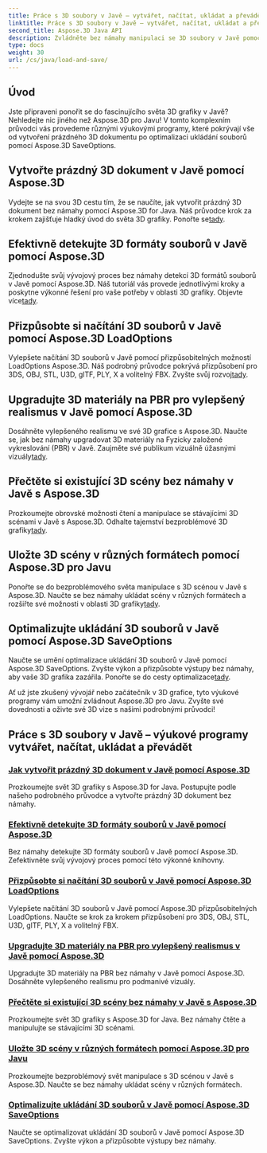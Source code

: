 ```yaml
---
title: Práce s 3D soubory v Javě – vytvářet, načítat, ukládat a převádět
linktitle: Práce s 3D soubory v Javě – vytvářet, načítat, ukládat a převádět
second_title: Aspose.3D Java API
description: Zvládněte bez námahy manipulaci se 3D soubory v Javě pomocí výukových programů Aspose.3D. Vytvářejte, načtěte, ukládejte a převádějte 3D soubory snadno pomocí podrobných průvodců.
type: docs
weight: 30
url: /cs/java/load-and-save/
---
```


## Úvod

Jste připraveni ponořit se do fascinujícího světa 3D grafiky v Javě? Nehledejte nic jiného než Aspose.3D pro Javu! V tomto komplexním průvodci vás provedeme různými výukovými programy, které pokrývají vše od vytvoření prázdného 3D dokumentu po optimalizaci ukládání souborů pomocí Aspose.3D SaveOptions.

## Vytvořte prázdný 3D dokument v Javě pomocí Aspose.3D

 Vydejte se na svou 3D cestu tím, že se naučíte, jak vytvořit prázdný 3D dokument bez námahy pomocí Aspose.3D for Java. Náš průvodce krok za krokem zajišťuje hladký úvod do světa 3D grafiky. Ponořte se[tady](./create-empty-3d-document/).

## Efektivně detekujte 3D formáty souborů v Javě pomocí Aspose.3D

 Zjednodušte svůj vývojový proces bez námahy detekcí 3D formátů souborů v Javě pomocí Aspose.3D. Náš tutoriál vás provede jednotlivými kroky a poskytne výkonné řešení pro vaše potřeby v oblasti 3D grafiky. Objevte více[tady](./detect-3d-file-formats/).

## Přizpůsobte si načítání 3D souborů v Javě pomocí Aspose.3D LoadOptions

Vylepšete načítání 3D souborů v Javě pomocí přizpůsobitelných možností LoadOptions Aspose.3D. Náš podrobný průvodce pokrývá přizpůsobení pro 3DS, OBJ, STL, U3D, glTF, PLY, X a volitelný FBX. Zvyšte svůj rozvoj[tady](./customize-3d-file-loading/).

## Upgradujte 3D materiály na PBR pro vylepšený realismus v Javě pomocí Aspose.3D

 Dosáhněte vylepšeného realismu ve své 3D grafice s Aspose.3D. Naučte se, jak bez námahy upgradovat 3D materiály na Fyzicky založené vykreslování (PBR) v Javě. Zaujměte své publikum vizuálně úžasnými vizuály[tady](./upgrade-materials-to-pbr/).

## Přečtěte si existující 3D scény bez námahy v Javě s Aspose.3D

 Prozkoumejte obrovské možnosti čtení a manipulace se stávajícími 3D scénami v Javě s Aspose.3D. Odhalte tajemství bezproblémové 3D grafiky[tady](./read-existing-3d-scenes/).

## Uložte 3D scény v různých formátech pomocí Aspose.3D pro Javu

 Ponořte se do bezproblémového světa manipulace s 3D scénou v Javě s Aspose.3D. Naučte se bez námahy ukládat scény v různých formátech a rozšiřte své možnosti v oblasti 3D grafiky[tady](./save-3d-scenes/).

## Optimalizujte ukládání 3D souborů v Javě pomocí Aspose.3D SaveOptions

 Naučte se umění optimalizace ukládání 3D souborů v Javě pomocí Aspose.3D SaveOptions. Zvyšte výkon a přizpůsobte výstupy bez námahy, aby vaše 3D grafika zazářila. Ponořte se do cesty optimalizace[tady](./optimize-3d-file-saving/).

Ať už jste zkušený vývojář nebo začátečník v 3D grafice, tyto výukové programy vám umožní zvládnout Aspose.3D pro Javu. Zvyšte své dovednosti a oživte své 3D vize s našimi podrobnými průvodci!
## Práce s 3D soubory v Javě – výukové programy vytvářet, načítat, ukládat a převádět
### [Jak vytvořit prázdný 3D dokument v Javě pomocí Aspose.3D](./create-empty-3d-document/)
Prozkoumejte svět 3D grafiky s Aspose.3D for Java. Postupujte podle našeho podrobného průvodce a vytvořte prázdný 3D dokument bez námahy.
### [Efektivně detekujte 3D formáty souborů v Javě pomocí Aspose.3D](./detect-3d-file-formats/)
Bez námahy detekujte 3D formáty souborů v Javě pomocí Aspose.3D. Zefektivněte svůj vývojový proces pomocí této výkonné knihovny.
### [Přizpůsobte si načítání 3D souborů v Javě pomocí Aspose.3D LoadOptions](./customize-3d-file-loading/)
Vylepšete načítání 3D souborů v Javě pomocí Aspose.3D přizpůsobitelných LoadOptions. Naučte se krok za krokem přizpůsobení pro 3DS, OBJ, STL, U3D, glTF, PLY, X a volitelný FBX.
### [Upgradujte 3D materiály na PBR pro vylepšený realismus v Javě pomocí Aspose.3D](./upgrade-materials-to-pbr/)
Upgradujte 3D materiály na PBR bez námahy v Javě pomocí Aspose.3D. Dosáhněte vylepšeného realismu pro podmanivé vizuály.
### [Přečtěte si existující 3D scény bez námahy v Javě s Aspose.3D](./read-existing-3d-scenes/)
Prozkoumejte svět 3D grafiky s Aspose.3D for Java. Bez námahy čtěte a manipulujte se stávajícími 3D scénami.
### [Uložte 3D scény v různých formátech pomocí Aspose.3D pro Javu](./save-3d-scenes/)
Prozkoumejte bezproblémový svět manipulace s 3D scénou v Javě s Aspose.3D. Naučte se bez námahy ukládat scény v různých formátech.
### [Optimalizujte ukládání 3D souborů v Javě pomocí Aspose.3D SaveOptions](./optimize-3d-file-saving/)
Naučte se optimalizovat ukládání 3D souborů v Javě pomocí Aspose.3D SaveOptions. Zvyšte výkon a přizpůsobte výstupy bez námahy.